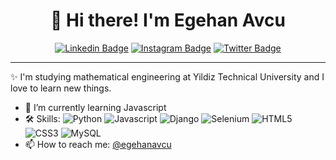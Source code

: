 
<h1 align="center">👋 Hi there! I'm Egehan Avcu</h3>
<div align="center">

  <a href="https://www.linkedin.com/in/egehan-avcu/">![Linkedin Badge](https://img.shields.io/badge/-egehanavcu-blue?style=flat-square&logo=Linkedin&logoColor=white&link=https://www.linkedin.com/in/egehan-avcu/)</a>
  <a href="https://www.instagram.com/egehanavcu/">![Instagram Badge](https://img.shields.io/badge/-egehanavcu-e4405f?style=flat-square&logo=Instagram&logoColor=white&link=https://www.instagram.com/egehanavcu/)</a>
  <a href="https://twitter.com/egehanavcu">![Twitter Badge](https://img.shields.io/badge/-egehanavcu-blue?style=flat-square&logo=Twitter&logoColor=white&link=https://twitter.com/egehanavcu)</a> 

</div>

---
✨ I'm studying mathematical engineering at Yildiz Technical University and I love to learn new things.
- 🌱 I’m currently learning Javascript
- 🛠 Skills: 
![Python](https://img.shields.io/badge/python-3670A0?style=flat-square&logo=python&logoColor=ffdd54)
![Javascript](https://img.shields.io/badge/javascript-%23000000.svg?style=flat-square&logo=javascript&logoColor=yellow)
![Django](https://img.shields.io/badge/django-%23092E20.svg?style=flat-square&logo=django&logoColor=white)
![Selenium](https://img.shields.io/badge/-selenium-%43B02A?style=flat-square&logo=selenium&logoColor=white)
![HTML5](https://img.shields.io/badge/html5-%23E34F26.svg?style=flat-square&logo=html5&logoColor=white)
![CSS3](https://img.shields.io/badge/css3-%231572B6.svg?style=flat-square&logo=css3&logoColor=white)
![MySQL](https://img.shields.io/badge/mysql-%2300f.svg?style=flat-square&logo=mysql&logoColor=white)
- 📫 How to reach me: [@egehanavcu](https://instagram.com/egehanavcu)
